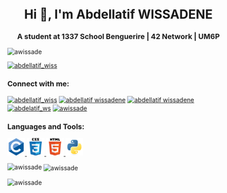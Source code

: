 <h1 align="center">Hi 👋, I'm Abdellatif WISSADENE</h1>
<h3 align="center">A student at 1337 School Benguerire | 42 Network | UM6P</h3>

<p align="left"> <img src="https://komarev.com/ghpvc/?username=awissade&label=Profile%20views&color=0e75b6&style=flat" alt="awissade" /> </p>

<p align="left"> <a href="https://twitter.com/abdellatif_wiss" target="blank"><img src="https://img.shields.io/twitter/follow/abdellatif_wiss?logo=twitter&style=for-the-badge" alt="abdellatif_wiss" /></a> </p>

<h3 align="left">Connect with me:</h3>
<p align="left">
<a href="https://twitter.com/abdellatif_wiss" target="blank"><img align="center" src="https://raw.githubusercontent.com/rahuldkjain/github-profile-readme-generator/master/src/images/icons/Social/twitter.svg" alt="abdellatif_wiss" height="30" width="40" /></a>
<a href="https://linkedin.com/in/abdellatif wissadene" target="blank"><img align="center" src="https://raw.githubusercontent.com/rahuldkjain/github-profile-readme-generator/master/src/images/icons/Social/linked-in-alt.svg" alt="abdellatif wissadene" height="30" width="40" /></a>
<a href="https://fb.com/abdellatif wissadene" target="blank"><img align="center" src="https://raw.githubusercontent.com/rahuldkjain/github-profile-readme-generator/master/src/images/icons/Social/facebook.svg" alt="abdellatif wissadene" height="30" width="40" /></a>
<a href="https://instagram.com/abdelatif_ws" target="blank"><img align="center" src="https://raw.githubusercontent.com/rahuldkjain/github-profile-readme-generator/master/src/images/icons/Social/instagram.svg" alt="abdelatif_ws" height="30" width="40" /></a>
<a href="https://www.leetcode.com/awissade" target="blank"><img align="center" src="https://raw.githubusercontent.com/rahuldkjain/github-profile-readme-generator/master/src/images/icons/Social/leet-code.svg" alt="awissade" height="30" width="40" /></a>
</p>

<h3 align="left">Languages and Tools:</h3>
<p align="left"> <a href="https://www.cprogramming.com/" target="_blank" rel="noreferrer"> <img src="https://raw.githubusercontent.com/devicons/devicon/master/icons/c/c-original.svg" alt="c" width="40" height="40"/> </a> <a href="https://www.w3schools.com/css/" target="_blank" rel="noreferrer"> <img src="https://raw.githubusercontent.com/devicons/devicon/master/icons/css3/css3-original-wordmark.svg" alt="css3" width="40" height="40"/> </a> <a href="https://www.w3.org/html/" target="_blank" rel="noreferrer"> <img src="https://raw.githubusercontent.com/devicons/devicon/master/icons/html5/html5-original-wordmark.svg" alt="html5" width="40" height="40"/> </a> <a href="https://www.python.org" target="_blank" rel="noreferrer"> <img src="https://raw.githubusercontent.com/devicons/devicon/master/icons/python/python-original.svg" alt="python" width="40" height="40"/> </a> </p>

<p><img align="left" src="https://github-readme-stats.vercel.app/api/top-langs?username=awissade&show_icons=true&locale=en&layout=compact" alt="awissade" /></p>

<p>&nbsp;<img align="center" src="https://github-readme-stats.vercel.app/api?username=awissade&show_icons=true&locale=en" alt="awissade" /></p>

<p><img align="center" src="https://github-readme-streak-stats.herokuapp.com/?user=awissade&" alt="awissade" /></p>
